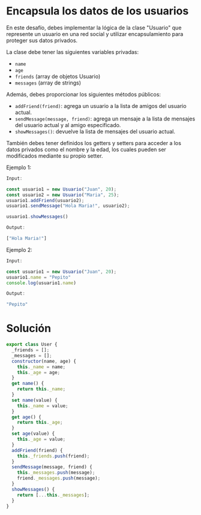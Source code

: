 # Encapsula los datos de los usuarios

En este desafío, debes implementar la lógica de la clase "Usuario" que represente un usuario en una red social y utilizar encapsulamiento para proteger sus datos privados.

La clase debe tener las siguientes variables privadas:

- `name`
- `age`
- `friends` (array de objetos Usuario)
- `messages` (array de strings)

Además, debes proporcionar los siguientes métodos públicos:

- `addFriend(friend)`: agrega un usuario a la lista de amigos del usuario actual.
- `sendMessage(message, friend)`: agrega un mensaje a la lista de mensajes del usuario actual y al amigo especificado.
- `showMessages()`: devuelve la lista de mensajes del usuario actual.

También debes tener definidos los getters y setters para acceder a los datos privados como el nombre y la edad, los cuales pueden ser modificados mediante su propio setter.

Ejemplo 1:

```javascript
Input:

const usuario1 = new Usuario("Juan", 20);
const usuario2 = new Usuario("Maria", 25);
usuario1.addFriend(usuario2);
usuario1.sendMessage("Hola Maria!", usuario2);

usuario1.showMessages()

Output:

["Hola Maria!"]
```

Ejemplo 2:

```javascript
Input:

const usuario1 = new Usuario("Juan", 20);
usuario1.name = "Pepito"
console.log(usuario1.name)

Output:

"Pepito"
```

# Solución

```javascript
export class User {
  _friends = [];
  _messages = [];
  constructor(name, age) {
    this._name = name;
    this._age = age;
  }
  get name() {
    return this._name;
  }
  set name(value) {
    this._name = value;
  }
  get age() {
    return this._age;
  }
  set age(value) {
    this._age = value;
  }
  addFriend(friend) {
    this._friends.push(friend);
  }
  sendMessage(message, friend) {
    this._messages.push(message);
    friend._messages.push(message);
  }
  showMessages() {
    return [...this._messages];
  }
}
```
